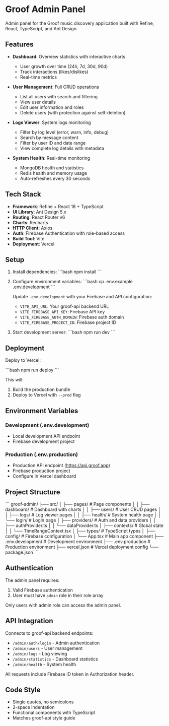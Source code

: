 # Groof Admin Panel

Admin panel for the Groof music discovery application built with Refine, React, TypeScript, and Ant Design.

## Features

- **Dashboard**: Overview statistics with interactive charts
  - User growth over time (24h, 7d, 30d, 90d)
  - Track interactions (likes/dislikes)
  - Real-time metrics

- **User Management**: Full CRUD operations
  - List all users with search and filtering
  - View user details
  - Edit user information and roles
  - Delete users (with protection against self-deletion)

- **Logs Viewer**: System logs monitoring
  - Filter by log level (error, warn, info, debug)
  - Search by message content
  - Filter by user ID and date range
  - View complete log details with metadata

- **System Health**: Real-time monitoring
  - MongoDB health and statistics
  - Redis health and memory usage
  - Auto-refreshes every 30 seconds

## Tech Stack

- **Framework**: Refine + React 18 + TypeScript
- **UI Library**: Ant Design 5.x
- **Routing**: React Router v6
- **Charts**: Recharts
- **HTTP Client**: Axios
- **Auth**: Firebase Authentication with role-based access
- **Build Tool**: Vite
- **Deployment**: Vercel

## Setup

1. Install dependencies:
   \`\`\`bash
   npm install
   \`\`\`

2. Configure environment variables:
   \`\`\`bash
   cp .env.example .env.development
   \`\`\`

   Update `.env.development` with your Firebase and API configuration:
   - `VITE_API_URL`: Your groof-api backend URL
   - `VITE_FIREBASE_API_KEY`: Firebase API key
   - `VITE_FIREBASE_AUTH_DOMAIN`: Firebase auth domain
   - `VITE_FIREBASE_PROJECT_ID`: Firebase project ID

3. Start development server:
   \`\`\`bash
   npm run dev
   \`\`\`

## Deployment

Deploy to Vercel:

\`\`\`bash
npm run deploy
\`\`\`

This will:
1. Build the production bundle
2. Deploy to Vercel with `--prod` flag

## Environment Variables

### Development (.env.development)
- Local development API endpoint
- Firebase development project

### Production (.env.production)
- Production API endpoint (https://api.groof.app)
- Firebase production project
- Configure in Vercel dashboard

## Project Structure

\`\`\`
groof-admin/
├── src/
│   ├── pages/            # Page components
│   │   ├── dashboard/    # Dashboard with charts
│   │   ├── users/        # User CRUD pages
│   │   ├── logs/         # Log viewer pages
│   │   ├── health/       # System health page
│   │   └── login/        # Login page
│   ├── providers/        # Auth and data providers
│   │   ├── authProvider.ts
│   │   └── dataProvider.ts
│   ├── contexts/         # Global state
│   │   └── TimeRangeContext.tsx
│   ├── types/            # TypeScript types
│   ├── config/           # Firebase configuration
│   └── App.tsx           # Main app component
├── .env.development      # Development environment
├── .env.production       # Production environment
├── vercel.json           # Vercel deployment config
└── package.json
\`\`\`

## Authentication

The admin panel requires:
1. Valid Firebase authentication
2. User must have `admin` role in their role array

Only users with admin role can access the admin panel.

## API Integration

Connects to groof-api backend endpoints:
- `/admin/auth/login` - Admin authentication
- `/admin/users` - User management
- `/admin/logs` - Log viewing
- `/admin/statistics` - Dashboard statistics
- `/admin/health` - System health

All requests include Firebase ID token in Authorization header.

## Code Style

- Single quotes, no semicolons
- 2-space indentation
- Functional components with TypeScript
- Matches groof-api style guide
